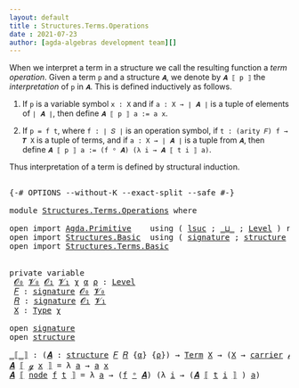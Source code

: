 ```yaml
---
layout: default
title : Structures.Terms.Operations
date : 2021-07-23
author: [agda-algebras development team][]
---
```


When we interpret a term in a structure we call the resulting
function a *term operation*. Given a term `p` and a structure `𝑨`,
we denote by `𝑨 ⟦ p ⟧` the *interpretation* of `p` in `𝑨`.
This is defined inductively as follows.

1. If `p` is a variable symbol `x : X` and
   if `a : X → ∣ 𝑨 ∣` is a tuple of elements of `∣ 𝑨 ∣`, then
   define `𝑨 ⟦ p ⟧ a := a x`.

2. If `p = f t`, where `f : ∣ 𝑆 ∣` is an operation symbol,
   if `t : (arity 𝐹) f → 𝑻 X` is a tuple of terms, and
   if `a : X → ∣ 𝑨 ∣` is a tuple from `𝑨`, then
   define `𝑨 ⟦ p ⟧ a := (f ᵒ 𝑨) (λ i → 𝑨 ⟦ t i ⟧ a)`.

Thus interpretation of a term is defined by structural induction.

<pre class="Agda">

<a id="786" class="Symbol">{-#</a> <a id="790" class="Keyword">OPTIONS</a> <a id="798" class="Pragma">--without-K</a> <a id="810" class="Pragma">--exact-split</a> <a id="824" class="Pragma">--safe</a> <a id="831" class="Symbol">#-}</a>

<a id="836" class="Keyword">module</a> <a id="843" href="Structures.Terms.Operations.html" class="Module">Structures.Terms.Operations</a> <a id="871" class="Keyword">where</a>

<a id="878" class="Keyword">open</a> <a id="883" class="Keyword">import</a> <a id="890" href="Agda.Primitive.html" class="Module">Agda.Primitive</a>    <a id="908" class="Keyword">using</a> <a id="914" class="Symbol">(</a> <a id="916" href="Agda.Primitive.html#780" class="Primitive">lsuc</a> <a id="921" class="Symbol">;</a> <a id="923" href="Agda.Primitive.html#810" class="Primitive Operator">_⊔_</a> <a id="927" class="Symbol">;</a> <a id="929" href="Agda.Primitive.html#597" class="Postulate">Level</a> <a id="935" class="Symbol">)</a> <a id="937" class="Keyword">renaming</a> <a id="946" class="Symbol">(</a> <a id="948" href="Agda.Primitive.html#326" class="Primitive">Set</a> <a id="952" class="Symbol">to</a> <a id="955" class="Primitive">Type</a> <a id="960" class="Symbol">)</a>
<a id="962" class="Keyword">open</a> <a id="967" class="Keyword">import</a> <a id="974" href="Structures.Basic.html" class="Module">Structures.Basic</a>  <a id="992" class="Keyword">using</a> <a id="998" class="Symbol">(</a> <a id="1000" href="Structures.Basic.html#1124" class="Record">signature</a> <a id="1010" class="Symbol">;</a> <a id="1012" href="Structures.Basic.html#1458" class="Record">structure</a> <a id="1022" class="Symbol">;</a> <a id="1024" href="Structures.Basic.html#2090" class="Function Operator">_ᵒ_</a> <a id="1028" class="Symbol">)</a>
<a id="1030" class="Keyword">open</a> <a id="1035" class="Keyword">import</a> <a id="1042" href="Structures.Terms.Basic.html" class="Module">Structures.Terms.Basic</a>


<a id="1067" class="Keyword">private</a> <a id="1075" class="Keyword">variable</a>
 <a id="1085" href="Structures.Terms.Operations.html#1085" class="Generalizable">𝓞₀</a> <a id="1088" href="Structures.Terms.Operations.html#1088" class="Generalizable">𝓥₀</a> <a id="1091" href="Structures.Terms.Operations.html#1091" class="Generalizable">𝓞₁</a> <a id="1094" href="Structures.Terms.Operations.html#1094" class="Generalizable">𝓥₁</a> <a id="1097" href="Structures.Terms.Operations.html#1097" class="Generalizable">χ</a> <a id="1099" href="Structures.Terms.Operations.html#1099" class="Generalizable">α</a> <a id="1101" href="Structures.Terms.Operations.html#1101" class="Generalizable">ρ</a> <a id="1103" class="Symbol">:</a> <a id="1105" href="Agda.Primitive.html#597" class="Postulate">Level</a>
 <a id="1112" href="Structures.Terms.Operations.html#1112" class="Generalizable">𝐹</a> <a id="1114" class="Symbol">:</a> <a id="1116" href="Structures.Basic.html#1124" class="Record">signature</a> <a id="1126" href="Structures.Terms.Operations.html#1085" class="Generalizable">𝓞₀</a> <a id="1129" href="Structures.Terms.Operations.html#1088" class="Generalizable">𝓥₀</a>
 <a id="1133" href="Structures.Terms.Operations.html#1133" class="Generalizable">𝑅</a> <a id="1135" class="Symbol">:</a> <a id="1137" href="Structures.Basic.html#1124" class="Record">signature</a> <a id="1147" href="Structures.Terms.Operations.html#1091" class="Generalizable">𝓞₁</a> <a id="1150" href="Structures.Terms.Operations.html#1094" class="Generalizable">𝓥₁</a>
 <a id="1154" href="Structures.Terms.Operations.html#1154" class="Generalizable">X</a> <a id="1156" class="Symbol">:</a> <a id="1158" href="Structures.Terms.Operations.html#955" class="Primitive">Type</a> <a id="1163" href="Structures.Terms.Operations.html#1097" class="Generalizable">χ</a>

<a id="1166" class="Keyword">open</a> <a id="1171" href="Structures.Basic.html#1124" class="Module">signature</a>
<a id="1181" class="Keyword">open</a> <a id="1186" href="Structures.Basic.html#1458" class="Module">structure</a>

<a id="_⟦_⟧"></a><a id="1197" href="Structures.Terms.Operations.html#1197" class="Function Operator">_⟦_⟧</a> <a id="1202" class="Symbol">:</a> <a id="1204" class="Symbol">(</a><a id="1205" href="Structures.Terms.Operations.html#1205" class="Bound">𝑨</a> <a id="1207" class="Symbol">:</a> <a id="1209" href="Structures.Basic.html#1458" class="Record">structure</a> <a id="1219" href="Structures.Terms.Operations.html#1112" class="Generalizable">𝐹</a> <a id="1221" href="Structures.Terms.Operations.html#1133" class="Generalizable">𝑅</a> <a id="1223" class="Symbol">{</a><a id="1224" href="Structures.Terms.Operations.html#1099" class="Generalizable">α</a><a id="1225" class="Symbol">}</a> <a id="1227" class="Symbol">{</a><a id="1228" href="Structures.Terms.Operations.html#1101" class="Generalizable">ρ</a><a id="1229" class="Symbol">})</a> <a id="1232" class="Symbol">→</a> <a id="1234" href="Structures.Terms.Basic.html#443" class="Datatype">Term</a> <a id="1239" href="Structures.Terms.Operations.html#1154" class="Generalizable">X</a> <a id="1241" class="Symbol">→</a> <a id="1243" class="Symbol">(</a><a id="1244" href="Structures.Terms.Operations.html#1154" class="Generalizable">X</a> <a id="1246" class="Symbol">→</a> <a id="1248" href="Structures.Basic.html#1610" class="Field">carrier</a> <a id="1256" href="Structures.Terms.Operations.html#1205" class="Bound">𝑨</a><a id="1257" class="Symbol">)</a> <a id="1259" class="Symbol">→</a> <a id="1261" href="Structures.Basic.html#1610" class="Field">carrier</a> <a id="1269" href="Structures.Terms.Operations.html#1205" class="Bound">𝑨</a>
<a id="1271" href="Structures.Terms.Operations.html#1271" class="Bound">𝑨</a> <a id="1273" href="Structures.Terms.Operations.html#1197" class="Function Operator">⟦</a> <a id="1275" href="Structures.Terms.Basic.html#509" class="InductiveConstructor">ℊ</a> <a id="1277" href="Structures.Terms.Operations.html#1277" class="Bound">x</a> <a id="1279" href="Structures.Terms.Operations.html#1197" class="Function Operator">⟧</a> <a id="1281" class="Symbol">=</a> <a id="1283" class="Symbol">λ</a> <a id="1285" href="Structures.Terms.Operations.html#1285" class="Bound">a</a> <a id="1287" class="Symbol">→</a> <a id="1289" href="Structures.Terms.Operations.html#1285" class="Bound">a</a> <a id="1291" href="Structures.Terms.Operations.html#1277" class="Bound">x</a>
<a id="1293" href="Structures.Terms.Operations.html#1293" class="Bound">𝑨</a> <a id="1295" href="Structures.Terms.Operations.html#1197" class="Function Operator">⟦</a> <a id="1297" href="Structures.Terms.Basic.html#551" class="InductiveConstructor">node</a> <a id="1302" href="Structures.Terms.Operations.html#1302" class="Bound">f</a> <a id="1304" href="Structures.Terms.Operations.html#1304" class="Bound">t</a> <a id="1306" href="Structures.Terms.Operations.html#1197" class="Function Operator">⟧</a> <a id="1308" class="Symbol">=</a> <a id="1310" class="Symbol">λ</a> <a id="1312" href="Structures.Terms.Operations.html#1312" class="Bound">a</a> <a id="1314" class="Symbol">→</a> <a id="1316" class="Symbol">(</a><a id="1317" href="Structures.Terms.Operations.html#1302" class="Bound">f</a> <a id="1319" href="Structures.Basic.html#2090" class="Function Operator">ᵒ</a> <a id="1321" href="Structures.Terms.Operations.html#1293" class="Bound">𝑨</a><a id="1322" class="Symbol">)</a> <a id="1324" class="Symbol">(λ</a> <a id="1327" href="Structures.Terms.Operations.html#1327" class="Bound">i</a> <a id="1329" class="Symbol">→</a> <a id="1331" class="Symbol">(</a><a id="1332" href="Structures.Terms.Operations.html#1293" class="Bound">𝑨</a> <a id="1334" href="Structures.Terms.Operations.html#1197" class="Function Operator">⟦</a> <a id="1336" href="Structures.Terms.Operations.html#1304" class="Bound">t</a> <a id="1338" href="Structures.Terms.Operations.html#1327" class="Bound">i</a> <a id="1340" href="Structures.Terms.Operations.html#1197" class="Function Operator">⟧</a> <a id="1342" class="Symbol">)</a> <a id="1344" href="Structures.Terms.Operations.html#1312" class="Bound">a</a><a id="1345" class="Symbol">)</a>

</pre>